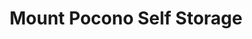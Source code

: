 ---
title: "Mount Pocono Self Storage"
url: /tobyhanna/mount-pocono-self-storage/
shop: storage rental
---